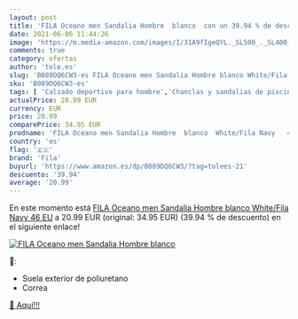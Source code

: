 ```yaml
---
layout: post
title: 'FILA Oceano men Sandalia Hombre  blanco  con un 39.94 % de descuento'
date: 2021-06-06 11:44:26
image: 'https://m.media-amazon.com/images/I/31A9fIgeQYL._SL500_._SL400_.jpg'
comments: true
category: ofertas
author: 'tole.es'
slug: 'B089DQ6CW3-es FILA Oceano men Sandalia Hombre blanco White/Fila Navy 46 EU'
sku: 'B089DQ6CW3-es'
tags: [ 'Calzado deportivo para hombre','Chanclas y sandalias de piscina para hombre','Zapatillas y calzado deportivo para hombre','Zapatos','Zapatos para hombre','Zapatos y complementos','fila','sandalia', ]
actualPrice: 20.99 EUR
currency: EUR
price: 20.99
comparePrice: 34.95 EUR
prodname: 'FILA Oceano men Sandalia Hombre  blanco  White/Fila Navy   46 EU'
country: 'es'
flag: '🇪🇸'
brand: 'Fila'
buyurl: 'https://www.amazon.es/dp/B089DQ6CW3/?tag=tolees-21'
descuento: '39.94'
average: '20.99'
---
```


En este momento está [FILA Oceano men Sandalia Hombre  blanco  White/Fila Navy   46 EU](https://www.amazon.es/dp/B089DQ6CW3/?tag=tolees-21) a 20.99 EUR (original: 34.95 EUR) (39.94 %  de descuento) en el siguiente enlace!

[![FILA Oceano men Sandalia Hombre  blanco ](https://m.media-amazon.com/images/I/31A9fIgeQYL._SL500_._SL400_.jpg)](https://www.amazon.es/dp/B089DQ6CW3/?tag=tolees-21)

🔎:

- Suela exterior de poliuretano
- Correa

[🛒 Aquí!!!](https://www.amazon.es/dp/B089DQ6CW3/?tag=tolees-21)
